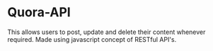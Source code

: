 # Quora-API
This allows users to post, update and delete their content whenever required.
Made using javascript concept of RESTful API's.
